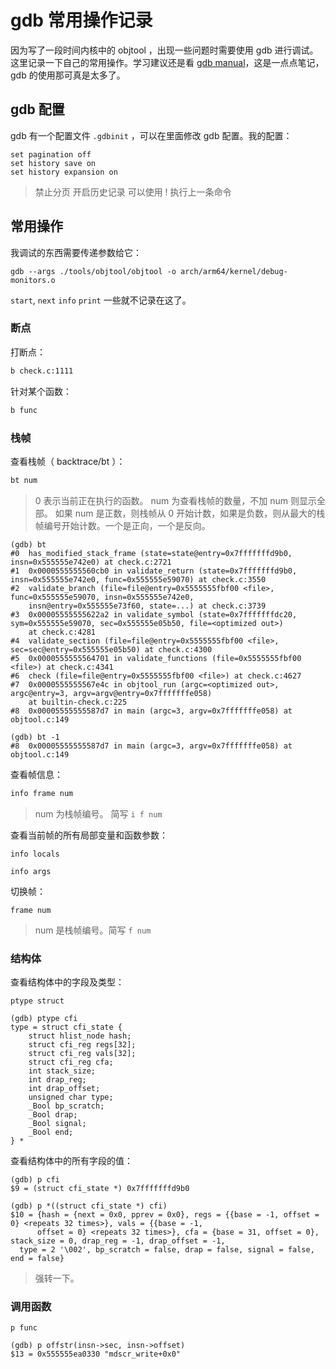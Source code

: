 # gdb 常用操作记录

因为写了一段时间内核中的 objtool ，出现一些问题时需要使用 gdb 进行调试。这里记录一下自己的常用操作。学习建议还是看 [gdb manual](https://sourceware.org/gdb/current/onlinedocs/gdb.html/)，这是一点点笔记，gdb 的使用那可真是太多了。

## gdb 配置

gdb 有一个配置文件 `.gdbinit` ，可以在里面修改 gdb 配置。我的配置：

```
set pagination off
set history save on
set history expansion on
```

> 禁止分页
> 开启历史记录
> 可以使用 ! 执行上一条命令

## 常用操作

我调试的东西需要传递参数给它：

```
gdb --args ./tools/objtool/objtool -o arch/arm64/kernel/debug-monitors.o
```

`start`, `next` `info` `print` 一些就不记录在这了。

### 断点

打断点：

```sh
b check.c:1111
```

针对某个函数：

```sh
b func
```

### 栈帧

查看栈帧（ backtrace/bt ）：

```sh
bt num
```

> 0 表示当前正在执行的函数。
> num 为查看栈帧的数量，不加 num 则显示全部。
> 如果 num 是正数，则栈帧从 0 开始计数，如果是负数，则从最大的栈帧编号开始计数。一个是正向，一个是反向。

```
(gdb) bt
#0  has_modified_stack_frame (state=state@entry=0x7fffffffd9b0, insn=0x555555e742e0) at check.c:2721
#1  0x0000555555560cb0 in validate_return (state=0x7fffffffd9b0, insn=0x555555e742e0, func=0x555555e59070) at check.c:3550
#2  validate_branch (file=file@entry=0x5555555fbf00 <file>, func=0x555555e59070, insn=0x555555e742e0,
    insn@entry=0x555555e73f60, state=...) at check.c:3739
#3  0x00005555555622a2 in validate_symbol (state=0x7fffffffdc20, sym=0x555555e59070, sec=0x555555e05b50, file=<optimized out>)
    at check.c:4281
#4  validate_section (file=file@entry=0x5555555fbf00 <file>, sec=sec@entry=0x555555e05b50) at check.c:4300
#5  0x0000555555564701 in validate_functions (file=0x5555555fbf00 <file>) at check.c:4341
#6  check (file=file@entry=0x5555555fbf00 <file>) at check.c:4627
#7  0x0000555555567e4c in objtool_run (argc=<optimized out>, argc@entry=3, argv=argv@entry=0x7fffffffe058)
    at builtin-check.c:225
#8  0x00005555555587d7 in main (argc=3, argv=0x7fffffffe058) at objtool.c:149
```

```
(gdb) bt -1
#8  0x00005555555587d7 in main (argc=3, argv=0x7fffffffe058) at objtool.c:149
```

查看帧信息：

```sh
info frame num
```

> num 为栈帧编号。
> 简写 `i f num`

查看当前帧的所有局部变量和函数参数：

```
info locals
```

```
info args
```

切换帧：

```
frame num
```

> num 是栈帧编号。简写 `f num`

### 结构体

查看结构体中的字段及类型：

```
ptype struct
```

```
(gdb) ptype cfi
type = struct cfi_state {
    struct hlist_node hash;
    struct cfi_reg regs[32];
    struct cfi_reg vals[32];
    struct cfi_reg cfa;
    int stack_size;
    int drap_reg;
    int drap_offset;
    unsigned char type;
    _Bool bp_scratch;
    _Bool drap;
    _Bool signal;
    _Bool end;
} *
```

查看结构体中的所有字段的值：

```
(gdb) p cfi
$9 = (struct cfi_state *) 0x7fffffffd9b0

(gdb) p *((struct cfi_state *) cfi)
$10 = {hash = {next = 0x0, pprev = 0x0}, regs = {{base = -1, offset = 0} <repeats 32 times>}, vals = {{base = -1,
      offset = 0} <repeats 32 times>}, cfa = {base = 31, offset = 0}, stack_size = 0, drap_reg = -1, drap_offset = -1,
  type = 2 '\002', bp_scratch = false, drap = false, signal = false, end = false}
```

> 强转一下。

### 调用函数

```
p func
```

```
(gdb) p offstr(insn->sec, insn->offset)
$13 = 0x555555ea0330 "mdscr_write+0x0"
```
